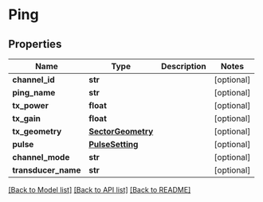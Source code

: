 # Ping

## Properties
Name | Type | Description | Notes
------------ | ------------- | ------------- | -------------
**channel_id** | **str** |  | [optional] 
**ping_name** | **str** |  | [optional] 
**tx_power** | **float** |  | [optional] 
**tx_gain** | **float** |  | [optional] 
**tx_geometry** | [**SectorGeometry**](SectorGeometry.md) |  | [optional] 
**pulse** | [**PulseSetting**](PulseSetting.md) |  | [optional] 
**channel_mode** | **str** |  | [optional] 
**transducer_name** | **str** |  | [optional] 

[[Back to Model list]](../README.md#documentation-for-models) [[Back to API list]](../README.md#documentation-for-api-endpoints) [[Back to README]](../README.md)


